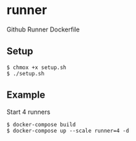 # runner
Github Runner Dockerfile

## Setup
```shell
$ chmox +x setup.sh
$ ./setup.sh
```

## Example
Start 4 runners

```shell
$ docker-compose build
$ docker-compose up --scale runner=4 -d
```
